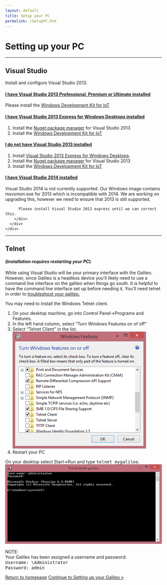 ```yaml
---
layout: default
title: Setup your PC
permalink: /SetupPC.htm
---
```


<div class="container">
  <h1>Setting up your PC</h1>
  <hr/>

  <h2> Visual Studio </h2>
  <p>Install and configure Visual Studio 2013.</p>

  <div class="panel-group" id="accordion">
    <div class="panel panel-default">
      <div class="panel-heading">
        <h4 class="panel-title">
          <a data-toggle="collapse" data-parent="#accordion" href="#collapseOne">
            I have Visual Studio 2013 Professional, Premium or Ultimate installed
          </a>
        </h4>
      </div>
      <div id="collapseOne" class="panel-collapse collapse">
        <div class="panel-body">
          Please install the <a href="">Windows Development Kit for IoT</a>
        </div>
      </div>
    </div>
    <div class="panel panel-default">
      <div class="panel-heading">
        <h4 class="panel-title">
          <a data-toggle="collapse" data-parent="#accordion" href="#collapseExpress">
            I have Visual Studio 2013 Express for Windows Desktops installed
          </a>
        </h4>
      </div>
      <div id="collapseExpress" class="panel-collapse collapse">
        <div class="panel-body">
          <ol>
            <li>
              Install the <a href="http://visualstudiogallery.msdn.microsoft.com/4ec1526c-4a8c-4a84-b702-b21a8f5293ca">Nuget package manager</a> for Visual Studio 2013
            </li>
            <li>
              Install the <a href="">Windows Development Kit for IoT</a>
            </li>
          </ol>
        </div>
      </div>
    </div>
    <div class="panel panel-default">
      <div class="panel-heading">
        <h4 class="panel-title">
          <a data-toggle="collapse" data-parent="#accordion" href="#collapseTwo">
            I do not have Visual Studio 2013 installed
          </a>
        </h4>
      </div>
      <div id="collapseTwo" class="panel-collapse collapse">
        <div class="panel-body">
          <ol>
            <li>
              Install <a href="http://www.visualstudio.com/downloads/download-visual-studio-vs">Visual Studio 2013 Express for Windows Desktops</a>.
            </li>
            <li>
              Install the <a href="http://visualstudiogallery.msdn.microsoft.com/4ec1526c-4a8c-4a84-b702-b21a8f5293ca">Nuget package manager</a> for Visual Studio 2013
            </li>
            <li>
              Install the <a href="">Windows Development Kit for IoT</a>
            </li>
          </ol>
        </div>
      </div>
    </div>
    <div class="panel panel-default">
      <div class="panel-heading">
        <h4 class="panel-title">
          <a data-toggle="collapse" data-parent="#accordion" href="#collapseThree">
            I have Visual Studio 2014 installed
          </a>
        </h4>
      </div>
      <div id="collapseThree" class="panel-collapse collapse">
        <div class="panel-body">
          Visual Studio 2014 is not currently supported. Our Windows image contains msvsmon.exe for 2013 which is incompatible with 2014. We are working on upgrading this, however we need to ensure that 2013 is still supported.

          Please install Visual Studio 2013 express until we can correct this.
        </div>
      </div>
    </div>
  </div>
  <hr/>

  <h2>Telnet</h2>
  <h4>(<i>Installation requires restarting your PC</i>)</h4>
  <p>
    While using Visual Studio will be your primary interface with the Galileo. However, since Galileo is a headless device you'll likely need to use a command line interface on the galileo when things go south. It is helpful to have the command line interface set up before needing it. You'll need telnet in order to <a href="Troubleshooting.htm">troubleshoot your galileo.</a>
  </p>
  <p>
    You may need to install the Windows Telnet client.
    <ol>
      <li>On your desktop machine, go into Control Panel->Programs and Features.</li>
      <li>In the left hand column, select “Turn Windows Features on of off”</li>
      <li>Select “Telnet Client” in the list.<br/><img src="images\Telnet.png"/></li>
      <li>Restart your PC</li>
    </ol>
  </p>
  <p>
    On your desktop select Start->Run and type <kbd>telnet mygalileo</kbd>.<br/><img src="images\TelnetLogin.png"/>
  </p>
  <div class="panel panel-info">
    <div class="panel-heading">NOTE:</div>
    <div class="panel-body">
      Your Galileo has been assigned a username and password:<br/>
      <kbd>Username: \Administrator</kbd><br/>
      <kbd>Password: admin</kbd><br/>
    </div>
  </div>

  <a class="btn btn-default" href="index.htm" role="button">Return to homepage</a>
  <a class="btn btn-default" href="SetupGalileo.htm" role="button">Continue to Setting up your Galileo &raquo;</a>

